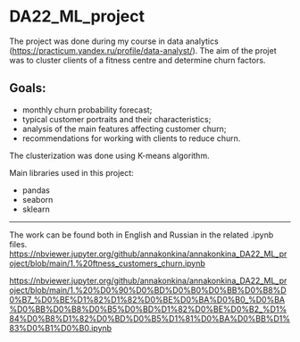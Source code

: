 # DA22_ML_project
The project was done during my course in data analytics (https://practicum.yandex.ru/profile/data-analyst/). 
The aim of the projet was to cluster clients of a fitness centre and determine churn factors. 

## Goals:

  - monthly churn probability forecast;
  - typical customer portraits and their characteristics;
  - analysis of the main features affecting customer churn;
  - recommendations for working with clients to reduce churn.

The clusterization was done using K-means algorithm. 

Main libraries used in this project:
- pandas
- seaborn
- sklearn
_________________________________________________________________
The work can be found both in English and Russian in the related .ipynb files.
https://nbviewer.jupyter.org/github/annakonkina/annakonkina_DA22_ML_project/blob/main/1.%20ftness_customers_churn.ipynb

https://nbviewer.jupyter.org/github/annakonkina/annakonkina_DA22_ML_project/blob/main/1.%20%D0%90%D0%BD%D0%B0%D0%BB%D0%B8%D0%B7_%D0%BE%D1%82%D1%82%D0%BE%D0%BA%D0%B0_%D0%BA%D0%BB%D0%B8%D0%B5%D0%BD%D1%82%D0%BE%D0%B2_%D1%84%D0%B8%D1%82%D0%BD%D0%B5%D1%81%D0%BA%D0%BB%D1%83%D0%B1%D0%B0.ipynb
